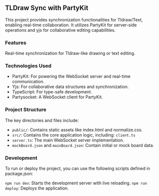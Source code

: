 ## TLDraw Sync with PartyKit

This project provides synchronization functionalities for Tldraw/Text, enabling real-time collaboration.  It utilizes PartyKit for server-side operations and yjs for collaborative editing capabilities. 

### Features
Real-time synchronization for Tldraw-like drawing or text editing. 

### Technologies Used
- PartyKit: For powering the WebSocket server and real-time communication. 
- Yjs: For collaborative data structures and synchronization. 
- TypeScript: For type-safe development. 
- Partysocket: A WebSocket client for PartyKit. 

### Project Structure
The key directories and files include: 

- `public/`: Contains static assets like index.html and normalize.css.
- `src/`: Contains the core application logic, including:
`client.ts`
- `server.ts`: The main WebSocket server implementation.
- `mockBoard.json` and `mainBoard.json`: Contain initial or mock board data.

### Development
To run or deploy the project, you can use the following scripts defined in package.json: 

`npm run dev`: Starts the development server with live reloading. 
`npm run deploy`: Deploys the application.
